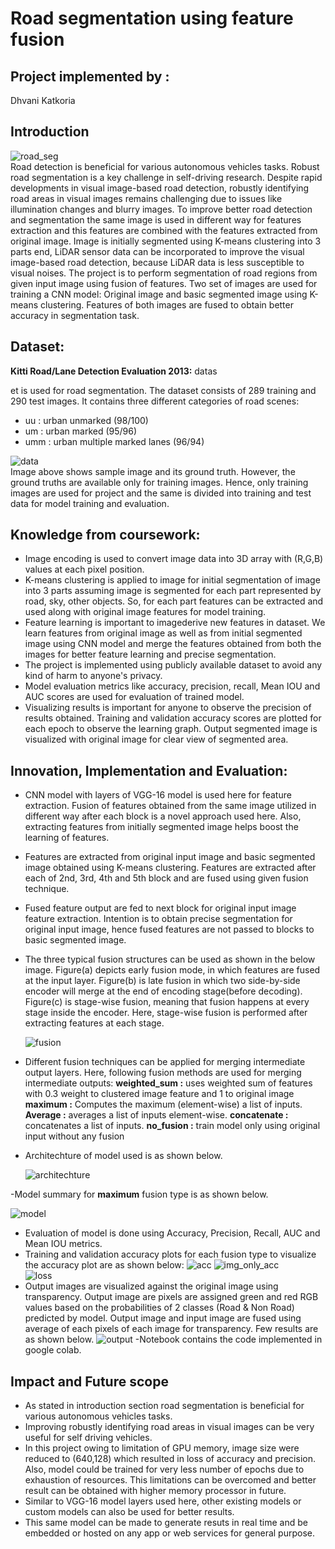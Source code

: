 
# Road segmentation using feature fusion

## Project implemented by : 
Dhvani Katkoria

## Introduction

   ![road_seg](/image_dataset/road_seg.png ) <br />
Road detection is beneficial for various autonomous vehicles tasks. Robust road segmentation is a key challenge in self-driving research. Despite rapid developments in visual image-based road detection, robustly identifying road areas in visual images remains challenging due to issues like illumination changes and blurry images. To improve better road detection and segmentation the same image is used in different way for features extraction and this features are combined with the features extracted from original image. Image is initially segmented using K-means clustering into 3 parts end, LiDAR sensor data can be incorporated to improve the visual image-based road detection, because LiDAR data is less susceptible to visual noises. The project is to perform segmentation of road regions from given input image using fusion of features. Two set of images are used for training a CNN model: Original image and basic segmented image using K-means clustering. Features of both images are fused to obtain better accuracy in segmentation task. 


## Dataset: 
**Kitti Road/Lane Detection Evaluation 2013:** datas</p>et is used for road segmentation. The dataset consists of 289 training and 290 test images. It contains three different categories of road scenes:

- uu : urban unmarked (98/100)
- um : urban marked (95/96)
- umm : urban multiple marked lanes (96/94)


![data](/image_dataset/dataset.png)
<br />
Image above shows sample image and its ground truth. However, the ground truths are available only for training images. Hence, only training images are used for project and the same is divided into training and test data for model training and evaluation. <br />


## Knowledge from coursework:

- Image encoding is used to convert image data into 3D array with (R,G,B) values at each pixel position.
- K-means clustering is applied to image for initial segmentation of image into 3 parts assuming image is segmented for each part represented by road, sky, other objects. So, for each part features can be extracted and used along with original image features for model training.
- Feature learning is important to imagederive new features in dataset. We learn features from original image as well as from initial segmented image using CNN model and merge the features obtained from both the images for better feature learning and precise segmentation.
- The project is implemented using publicly available dataset to avoid any kind of harm to anyone's privacy. 
- Model evaluation metrics like accuracy, precision, recall, Mean IOU and AUC scores are used for evaluation of trained model.
- Visualizing results is important for anyone to observe the precision of results obtained. Training and validation accuracy scores are plotted for each epoch to observe the learning graph. Output segmented image is visualized with original image for clear view of segmented area.

## Innovation, Implementation and Evaluation:

- CNN model with layers of VGG-16 model is used here for feature extraction. Fusion of features obtained from the same image utilized in different way after each block is a novel approach used here. Also, extracting features from initially segmented image helps boost the learning of features.
- Features are extracted from original input image and basic segmented image obtained using K-means clustering. Features are extracted after each of 2nd, 3rd, 4th and 5th block and are fused using given fusion technique. 
- Fused feature output are fed to next block for original input image feature extraction. Intention is to obtain precise segmentation for original input image, hence fused features are not passed to blocks to basic segmented image. 
- The three typical fusion structures can be used as shown in the below image. Figure(a) depicts early fusion mode, in which features are fused at the input layer. Figure(b) is late fusion in which two side-by-side encoder will merge at the end of encoding stage(before decoding). Figure(c) is stage-wise fusion, meaning that fusion happens at every stage inside the encoder. Here, stage-wise fusion is performed after extracting features at each stage.

     ![fusion](/image_dataset/fusion.png) 

- Different fusion techniques can be applied for merging intermediate output layers. Here, following fusion methods are used for merging intermediate outputs: 
**weighted_sum :** uses weighted sum of features with 0.3 weight to clustered image feature and 1 to original image
**maximum :** Computes the maximum (element-wise) a list of inputs.
**Average :** averages a list of inputs element-wise.
**concatenate :** concatenates a list of inputs.
**no_fusion :** train model only using original input without any fusion
- Architechture of model used is as shown below.

    ![architechture](/image_dataset/architechture.png)

-Model summary for **maximum** fusion type is as shown below.

   ![model](/image_dataset/model.png)

- Evaluation of model is done using Accuracy, Precision, Recall, AUC and Mean IOU metrics.
- Training and validation accuracy plots for each fusion type to visualize the accuracy plot are as shown below:
   ![acc](/image_dataset/acc.png) ![img_only_acc](/image_dataset/img_only_acc.png)<br />
   ![loss](/image_dataset/loss.png) 
- Output images are visualized against the original image using transparency. Output image are pixels are assigned green and red RGB values based on the probabilities of 2 classes (Road & Non Road) predicted by model. Output image and input image are fused using average of each pixels of each image for transparency. Few results are as shown below. 
   ![output](/image_dataset/output.png)
-Notebook contains the code implemented in google colab.

## Impact and Future scope
- As stated in introduction section road segmentation is beneficial for various autonomous vehicles tasks.
- Improving robustly identifying road areas in visual images can be very useful for self driving vehicles.
- In this project owing to limitation of GPU memory, image size were reduced to (640,128) which resulted in loss of accuracy and precision. Also, model could be trained for very less number of epochs due to exhaustion of resources. This limitations can be overcomed and better result can be obtained with higher memory processor in future.
- Similar to VGG-16 model layers used here, other existing models or custom models can also be used for better results.
- This same model can be made to generate resuts in real time and be embedded or hosted on any app or web services for general purpose. 
